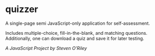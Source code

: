 # quizzer

A single-page semi JavaScript-only application for self-assessment.

Includes multiple-choice, fill-in-the-blank, and matching questions. Additionally, one can download a quiz and save it for later testing.

*A JavaScript Project by Steven O'Riley*

